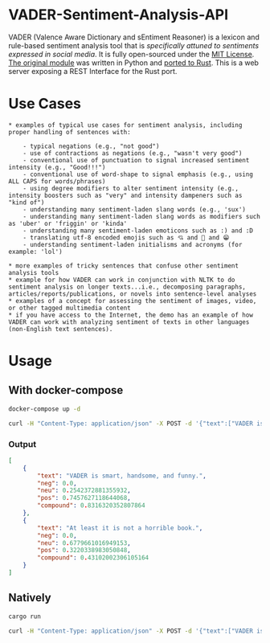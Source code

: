 # VADER-Sentiment-Analysis-API



VADER (Valence Aware Dictionary and sEntiment Reasoner) is a lexicon and rule-based sentiment analysis tool that is *specifically attuned to sentiments expressed in social media*. It is fully open-sourced under the [MIT License](http://choosealicense.com/). [The original module](https://github.com/cjhutto/vaderSentiment) was written in Python and [ported to Rust](https://github.com/ckw017/vader-sentiment-rust). This is a web server exposing a REST Interface for the Rust port.

# Use Cases
	* examples of typical use cases for sentiment analysis, including proper handling of sentences with:

		- typical negations (e.g., "not good")
		- use of contractions as negations (e.g., "wasn't very good")
		- conventional use of punctuation to signal increased sentiment intensity (e.g., "Good!!!")
		- conventional use of word-shape to signal emphasis (e.g., using ALL CAPS for words/phrases)
		- using degree modifiers to alter sentiment intensity (e.g., intensity boosters such as "very" and intensity dampeners such as "kind of")
		- understanding many sentiment-laden slang words (e.g., 'sux')
		- understanding many sentiment-laden slang words as modifiers such as 'uber' or 'friggin' or 'kinda'
		- understanding many sentiment-laden emoticons such as :) and :D
		- translating utf-8 encoded emojis such as 💘 and 💋 and 😁
		- understanding sentiment-laden initialisms and acronyms (for example: 'lol')

	* more examples of tricky sentences that confuse other sentiment analysis tools
	* example for how VADER can work in conjunction with NLTK to do sentiment analysis on longer texts...i.e., decomposing paragraphs, articles/reports/publications, or novels into sentence-level analyses
	* examples of a concept for assessing the sentiment of images, video, or other tagged multimedia content
	* if you have access to the Internet, the demo has an example of how VADER can work with analyzing sentiment of texts in other languages (non-English text sentences).

# Usage

## With docker-compose
``` bash
docker-compose up -d

curl -H "Content-Type: application/json" -X POST -d '{"text":["VADER is smart, handsome, and funny.","At least it is not a horrible book."]}' http://127.0.0.1:8080/get_sentiment

```    
### Output
``` json
[
    {
        "text": "VADER is smart, handsome, and funny.",
        "neg": 0.0,
        "neu": 0.2542372881355932,
        "pos": 0.7457627118644068,
        "compound": 0.8316320352807864
    },
    {
        "text": "At least it is not a horrible book.",
        "neg": 0.0,
        "neu": 0.6779661016949153,
        "pos": 0.3220338983050848,
        "compound": 0.43102002306105164
    }
]
```   
## Natively    

``` rust
cargo run
```    

``` bash
curl -H "Content-Type: application/json" -X POST -d '{"text":["VADER is smart, handsome, and funny.","At least it is not a horrible book."]}' http://127.0.0.1:8080/get_sentiment
```

